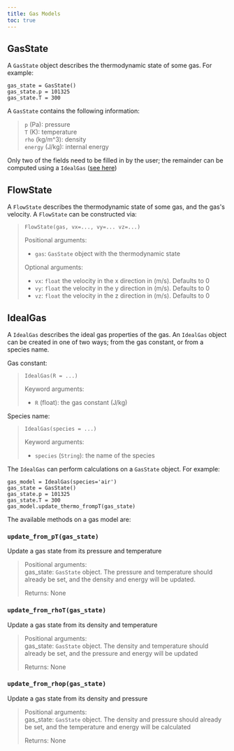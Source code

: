 ```yaml
---
title: Gas Models
toc: true
---
```

## GasState
A `GasState` object describes the thermodynamic state of some gas.
For example:
```
gas_state = GasState()
gas_state.p = 101325
gas_state.T = 300
```

A `GasState` contains the following information:
> `p` (Pa): pressure\
> `T` (K): temperature\
> `rho` (kg/m^3): density\
> `energy` (J/kg): internal energy

Only two of the fields need to be filled in by the user; the remainder can be computed using a `IdealGas` ([see here](/docs/reference_manual/gas_model#IdealGas))

## FlowState
A `FlowState` describes the thermodynamic state of some gas, and the gas's velocity.
A `FlowState` can be constructed via:
> `FlowState(gas, vx=..., vy=... vz=...)`
>
> Positional arguments:
>   + `gas`: `GasState` object with the thermodynamic state
>
> Optional arguments:
>   + `vx`: `float` the velocity in the x direction in (m/s). Defaults to 0
>   + `vy`: `float` the velocity in the y direction in (m/s). Defaults to 0
>   + `vz`: `float` the velocity in the z direction in (m/s). Defaults to 0


## IdealGas
A `IdealGas` describes the ideal gas properties of the gas.
An `IdealGas` object can be created in one of two ways; from the gas constant, or from a species name.

Gas constant:
> `IdealGas(R = ...)`
>
> Keyword arguments:
>   + `R` (float): the gas constant (J/kg)

Species name:
> `IdealGas(species = ...)`
>
> Keyword arguments:
>   + `species` (`String`): the name of the species

The `IdealGas` can perform calculations on a `GasState` object.
For example:
```
gas_model = IdealGas(species='air')
gas_state = GasState()
gas_state.p = 101325
gas_state.T = 300
gas_model.update_thermo_frompT(gas_state)
```

The available methods on a gas model are:

### ```update_from_pT(gas_state)```

Update a gas state from its pressure and temperature

> Positional arguments:\
> gas_state: `GasState` object. The pressure and temperature should already be set, and the density and energy will be updated.
> 
> Returns: None

### ```update_from_rhoT(gas_state)```

Update a gas state from its density and temperature

> Positional arguments:\
> gas_state: `GasState` object. The density and temperature should already be set, and the pressure and energy will be updated
>
> Returns: None

### ```update_from_rhop(gas_state)```

  Update a gas state from its density and pressure

  > Positional arguments:\
  > gas_state: `GasState` object. The density and pressure should already be set, and the temperature and energy will be calculated
  >
  > Returns: None
